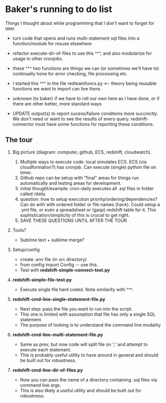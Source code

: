 # Baker's running to do list

Things I thought about while programming that I don't want to forget for later.

* turn code that opens and runs multi-statement sql files into a function/module for resuse elsewhere
* refactor execute-dir-of-files to use this ^^^, and also modularize for usage in other cronjobs.
* these ^^^ two functions are things we can (or sometimes we'll have to) continually hone for error checking, file processing etc.
* I started this ^^^ in the file redteamfuncs.py <-- theory being reusable functions we want to import can live there.



* unknown (to baker) if we have to roll our own here as I have done, or if there are other better, more standard ways
* UPDATE output(s) to report sucess/failure conditions more succinctly.  We don't need or want to see the results of every query.  redshift-connector must have some functions for reporting these conditions.


## The tour

1. Big picture (diagram: computer, github, ECS, redshift, cloudwatch).  
	1. Multiple ways to execute code. local simulates ECS. ECS (via cloudformation?) has cronjob.  Can execute (single) python file on timer.  
	2. Github repo can be setup with "final" areas for things run automatically and testing areas for development.  
	3. initial thought/example: cron-daily executes all .sql files in folder called /daily.  
	4. question: how to setup execution priority/ordering/dependencies?  Can do with with ordered folder or file names (hack).  Could setup a .yml file, or even a spreadsheet or (gasp) redshift table for it.  This sophistication/simplicity of this is crucial to get right.
	5. SAVE THESE QUESTIONS UNTIL AFTER THE TOUR

2. Tools?
	* Sublime text + sublime merge?

2. Setup/config
	* create .env file (in src directory)
	* from config import Config -- use this. 
	* Test with **redshift-simple-connect-test.py**

3. **redshift-simple-file-test.py**
	* Execute single file hard coded.  Note similarity with ^^^.

4. **redshift-cmd-line-single-statement-file.py**
	* Next step: pass the file you want to run into the script.
	* This one is limited with assumption that file has only a single SQL statement.
	* The purpose of looking is to understand the command line modality

5. **redshift-cmd-line-multi-statement-file.py**
	* Same as prev, but now code will split file on ';' and attempt to execute each statement.
	* This is probably useful utility to have around in general and should be built out for robustness.

6. **redshift-cmd-line-dir-of-files.py**
	* Now you can pass the name of a directory containing .sql files via command line args.
	* This is also likely a useful utility and should be built out for robustness.


